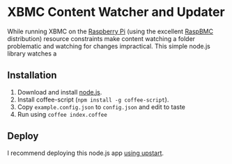# XBMC Content Watcher and Updater

While running XBMC on the [Raspberry Pi](http://www.raspberrypi.org) (using the excellent [RaspBMC](http://www.raspbmc.com) distribution) resource constraints make content watching a folder
problematic and watching for changes impractical. This simple node.js
library watches a

## Installation

  1. Download and install [node.js](http://nodejs.org).
  2. Install coffee-script (`npm install -g coffee-script`).
  3. Copy `example.config.json` to `config.json` and edit to taste
  4. Run using `coffee index.coffee`

## Deploy

I recommend deploying this node.js app [using upstart](http://howtonode.org/deploying-node-upstart-monit).